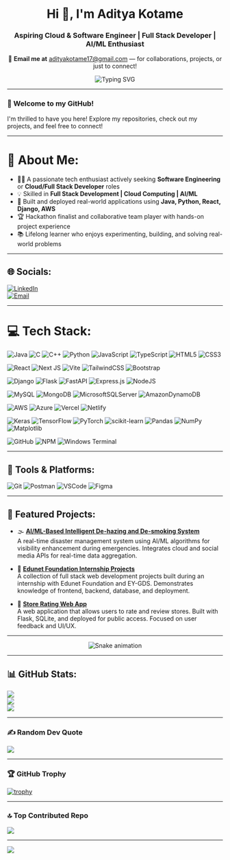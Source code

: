 <!-- Profile README -->

<h1 align="center">Hi 👋, I'm Aditya Kotame</h1>
<h3 align="center">Aspiring Cloud & Software Engineer | Full Stack Developer | AI/ML Enthusiast</h3>
<p align="center">
  📩 <strong>Email me at</strong> <a href="mailto:adityakotame17@gmail.com">adityakotame17@gmail.com</a> — for collaborations, projects, or just to connect!
</p>

<p align="center">
  <img src="https://readme-typing-svg.demolab.com?font=Fira+Code&duration=4000&pause=1000&center=true&vCenter=true&width=600&lines=Cloud+%7C+Full+Stack+%7C+AI%2FML+Developer;Open+to+Software+Engineering+Opportunities;Let's+Build+Something+Great+Together" alt="Typing SVG" />
</p>

---

### 👋 Welcome to my GitHub!

I'm thrilled to have you here! Explore my repositories, check out my projects, and feel free to connect!

---

# 💫 About Me:
- 👨‍💻 A passionate tech enthusiast actively seeking **Software Engineering** or **Cloud/Full Stack Developer** roles  
- 💡 Skilled in **Full Stack Development | Cloud Computing | AI/ML**  
- 🚀 Built and deployed real-world applications using **Java, Python, React, Django, AWS**  
- 🏆 Hackathon finalist and collaborative team player with hands-on project experience  
- 📚 Lifelong learner who enjoys experimenting, building, and solving real-world problems  

---

## 🌐 Socials:
[![LinkedIn](https://img.shields.io/badge/LinkedIn-%230077B5.svg?logo=linkedin&logoColor=white)](https://linkedin.com/in/aditya-kotame)  
[![Email](https://img.shields.io/badge/Email-D14836?logo=gmail&logoColor=white)](mailto:adityakotame17@gmail.com)

---

# 💻 Tech Stack:
![Java](https://img.shields.io/badge/Java-%23ED8B00.svg?style=for-the-badge&logo=openjdk&logoColor=white)
![C](https://img.shields.io/badge/c-%2300599C.svg?style=for-the-badge&logo=c&logoColor=white)
![C++](https://img.shields.io/badge/c++-%2300599C.svg?style=for-the-badge&logo=c%2B%2B&logoColor=white)
![Python](https://img.shields.io/badge/python-3670A0?style=for-the-badge&logo=python&logoColor=ffdd54)
![JavaScript](https://img.shields.io/badge/javascript-%23323330.svg?style=for-the-badge&logo=javascript&logoColor=%23F7DF1E)
![TypeScript](https://img.shields.io/badge/typescript-%23007ACC.svg?style=for-the-badge&logo=typescript&logoColor=white)
![HTML5](https://img.shields.io/badge/html5-%23E34F26.svg?style=for-the-badge&logo=html5&logoColor=white)
![CSS3](https://img.shields.io/badge/css3-%231572B6.svg?style=for-the-badge&logo=css3&logoColor=white)

![React](https://img.shields.io/badge/react-%2320232a.svg?style=for-the-badge&logo=react&logoColor=%2361DAFB)
![Next JS](https://img.shields.io/badge/Next-black?style=for-the-badge&logo=next.js&logoColor=white)
![Vite](https://img.shields.io/badge/vite-%23646CFF.svg?style=for-the-badge&logo=vite&logoColor=white)
![TailwindCSS](https://img.shields.io/badge/tailwindcss-%2338B2AC.svg?style=for-the-badge&logo=tailwind-css&logoColor=white)
![Bootstrap](https://img.shields.io/badge/bootstrap-%238511FA.svg?style=for-the-badge&logo=bootstrap&logoColor=white)

![Django](https://img.shields.io/badge/django-%23092E20.svg?style=for-the-badge&logo=django&logoColor=white)
![Flask](https://img.shields.io/badge/flask-%23000.svg?style=for-the-badge&logo=flask&logoColor=white)
![FastAPI](https://img.shields.io/badge/FastAPI-005571?style=for-the-badge&logo=fastapi)
![Express.js](https://img.shields.io/badge/express.js-%23404d59.svg?style=for-the-badge&logo=express&logoColor=%2361DAFB)
![NodeJS](https://img.shields.io/badge/node.js-6DA55F?style=for-the-badge&logo=node.js&logoColor=white)

![MySQL](https://img.shields.io/badge/mysql-4479A1.svg?style=for-the-badge&logo=mysql&logoColor=white)
![MongoDB](https://img.shields.io/badge/MongoDB-%234ea94b.svg?style=for-the-badge&logo=mongodb&logoColor=white)
![MicrosoftSQLServer](https://img.shields.io/badge/Microsoft%20SQL%20Server-CC2927?style=for-the-badge&logo=microsoft%20sql%20server&logoColor=white)
![AmazonDynamoDB](https://img.shields.io/badge/Amazon%20DynamoDB-4053D6?style=for-the-badge&logo=Amazon%20DynamoDB&logoColor=white)

![AWS](https://img.shields.io/badge/AWS-%23FF9900.svg?style=for-the-badge&logo=amazon-aws&logoColor=white)
![Azure](https://img.shields.io/badge/azure-%230072C6.svg?style=for-the-badge&logo=microsoftazure&logoColor=white)
![Vercel](https://img.shields.io/badge/vercel-%23000000.svg?style=for-the-badge&logo=vercel&logoColor=white)
![Netlify](https://img.shields.io/badge/netlify-%23000000.svg?style=for-the-badge&logo=netlify&logoColor=#00C7B7)

![Keras](https://img.shields.io/badge/Keras-%23D00000.svg?style=for-the-badge&logo=Keras&logoColor=white)
![TensorFlow](https://img.shields.io/badge/TensorFlow-%23FF6F00.svg?style=for-the-badge&logo=TensorFlow&logoColor=white)
![PyTorch](https://img.shields.io/badge/PyTorch-%23EE4C2C.svg?style=for-the-badge&logo=PyTorch&logoColor=white)
![scikit-learn](https://img.shields.io/badge/scikit--learn-%23F7931E.svg?style=for-the-badge&logo=scikit-learn&logoColor=white)
![Pandas](https://img.shields.io/badge/pandas-%23150458.svg?style=for-the-badge&logo=pandas&logoColor=white)
![NumPy](https://img.shields.io/badge/numpy-%23013243.svg?style=for-the-badge&logo=numpy&logoColor=white)
![Matplotlib](https://img.shields.io/badge/Matplotlib-%23ffffff.svg?style=for-the-badge&logo=Matplotlib&logoColor=black)

![GitHub](https://img.shields.io/badge/github-%23121011.svg?style=for-the-badge&logo=github&logoColor=white)
![NPM](https://img.shields.io/badge/NPM-%23CB3837.svg?style=for-the-badge&logo=npm&logoColor=white)
![Windows Terminal](https://img.shields.io/badge/Windows%20Terminal-%234D4D4D.svg?style=for-the-badge&logo=windows-terminal&logoColor=white)

---

## 🧰 Tools & Platforms:
![Git](https://img.shields.io/badge/Git-F05032?style=for-the-badge&logo=git&logoColor=white)
![Postman](https://img.shields.io/badge/Postman-FF6C37?style=for-the-badge&logo=postman&logoColor=white)
![VSCode](https://img.shields.io/badge/VS%20Code-007ACC?style=for-the-badge&logo=visual-studio-code&logoColor=white)
![Figma](https://img.shields.io/badge/Figma-F24E1E?style=for-the-badge&logo=figma&logoColor=white)

---

## 📌 Featured Projects:

- 🌫️ [**AI/ML-Based Intelligent De-hazing and De-smoking System**](https://github.com/Aditya-Kotame02/AI-ML-Based-Intelligent-De-hazing-And-De-smoking-System-)  
  A real-time disaster management system using AI/ML algorithms for visibility enhancement during emergencies. Integrates cloud and social media APIs for real-time data aggregation.

- 💼 [**Edunet Foundation Internship Projects**](https://github.com/Aditya-Kotame02/EdunetFoundation-Internship)  
  A collection of full stack web development projects built during an internship with Edunet Foundation and EY-GDS. Demonstrates knowledge of frontend, backend, database, and deployment.

- 🛒 [**Store Rating Web App**](https://github.com/Aditya-Kotame02/Store_Rating_Web_App)  
  A web application that allows users to rate and review stores. Built with Flask, SQLite, and deployed for public access. Focused on user feedback and UI/UX.

---
<!-- Snake Game Repo View -->

<div align="center">
  <img src="https://profile-readme-generator.com/assets/snake.svg" alt="Snake animation" />
</div>

---

## 📊 GitHub Stats:
![](https://github-readme-stats.vercel.app/api?username=Aditya-Kotame02&theme=dark&hide_border=false&include_all_commits=true&count_private=true)<br/>
![](https://nirzak-streak-stats.vercel.app/?user=Aditya-Kotame02&theme=dark&hide_border=false)<br/>
![](https://github-readme-stats.vercel.app/api/top-langs/?username=Aditya-Kotame02&theme=dark&hide_border=false&include_all_commits=true&count_private=true&layout=compact)

---

### ✍️ Random Dev Quote
![](https://quotes-github-readme.vercel.app/api?type=horizontal&theme=gruvbox)

---

### 🏆 GitHub Trophy
[![trophy](https://github-profile-trophy.vercel.app/?username=Aditya-Kotame02&theme=algolia&margin-w=15)](https://github.com/ryo-ma/github-profile-trophy)

---

### 🔝 Top Contributed Repo
![](https://github-contributor-stats.vercel.app/api?username=Aditya-Kotame02&limit=5&theme=dark&combine_all_yearly_contributions=true)

---

[![](https://visitcount.itsvg.in/api?id=Aditya-Kotame02&icon=0&color=0)](https://visitcount.itsvg.in)

<!-- Proudly created by Aditya Kotame | Enhanced with GPRM ( https://gprm.itsvg.in ) -->
